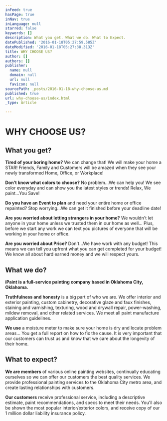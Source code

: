 ```yaml
---
inFeed: true
hasPage: true
inNav: true
inLanguage: null
starred: false
keywords: []
description: What you get. What we do. What to Expect.
datePublished: '2016-01-18T05:27:59.585Z'
dateModified: '2016-01-18T05:27:38.313Z'
title: WHY CHOOSE US?
author: []
authors: []
publisher:
  name: null
  domain: null
  url: null
  favicon: null
sourcePath: _posts/2016-01-18-why-choose-us.md
published: true
url: why-choose-us/index.html
_type: Article

---
```

# WHY CHOOSE US?

## What you get? 

**Tired of your boring home?** We can change that! We will make your home a STAR! Friends, Family and Customers will be amazed when they see your newly transformed Home, Office, or Workplace!

**Don't know what colors to choose?** No problem...We can help you! We see color everyday and can show you the latest styles or trends! Relax, We paint...You Save!

**Do you have an Event to plan** and need your entire home or office repainted? Stop worrying...We can get it finished before your deadline date!

**Are you worried about letting strangers in your home?** We wouldn't let anyone in your home unless we trusted them in our home as well... Plus, before we start any work we can text you pictures of everyone that will be working in your home or office.

**Are you worried about Price?** Don't...We have work with any budget! This means we can tell you upfront what you can get completed for your budget! We know all about hard earned money and we will respect yours.

## What we do?

**iPaint is a full-service painting company based in Oklahoma City, Oklahoma.**

**Truthfulness and honesty** is a big part of who we are. We offer interior and exterior painting, custom cabinetry, decorative glaze and faux finishes, staining and varnishing, texturing, wood and drywall repair, power-washing, mildew removal, and other related services. We meet all paint manufacture application guidelines.

**We use** a moisture meter to make sure your home is dry and locate problem areas... You get a full report on how to fix the cause. It is very important that our customers can trust us and know that we care about the longevity of their home.

## What to expect?

**We are members** of various online painting websites, continually educating ourselves so we can offer our customers the best quality services. We provide professional painting services to the Oklahoma City metro area, and create lasting relationships with customers.

**Our customers** receive professional service, including a descriptive estimate, paint recommendations, and specs to meet their needs. You'll also be shown the most popular interior/exterior colors, and receive copy of our 1 million dollar liability insurance policy.